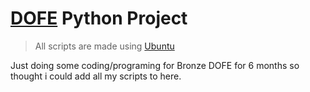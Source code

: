 # [DOFE](https://www.dofe.org/) Python Project

> All scripts are made using [Ubuntu](https://ubuntu.com/)


Just doing some coding/programing for Bronze DOFE for 6 months so thought i could 
add all my scripts to here.